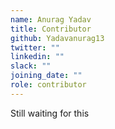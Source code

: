 ```yaml
---
name: Anurag Yadav
title: Contributor
github: Yadavanurag13
twitter: ""
linkedin: ""
slack: ""
joining_date: ""
role: contributor
---
```


Still waiting for this
